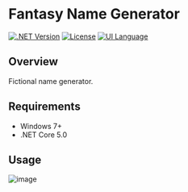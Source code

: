 # Fantasy Name Generator

[![.NET Version](https://img.shields.io/badge/Version-.NET_Core_5.0-blue.svg)]([https://shields.io/](https://dotnet.microsoft.com/)) [![License](https://img.shields.io/badge/License-GPL_3.0-green.svg)]([https://shields.io/](https://github.com/lebedeva-svetlana/NameGeneratorLib/blob/main/LICENSE.md)) [![UI Language](https://img.shields.io/badge/UI_Language-RU-yellow.svg)]([https://shields.io/])

## Overview

Fictional name generator.

## Requirements

- Windows 7+
- .NET Core 5.0

## Usage

![image](https://user-images.githubusercontent.com/91262515/200020858-5abdbe0c-a580-49b3-8f4e-d0f4c9400a6c.png)
